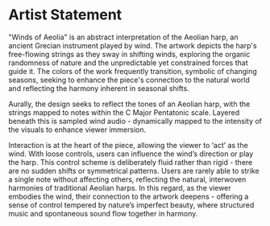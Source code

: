# Artist Statement

"Winds of Aeolia" is an abstract interpretation of the Aeolian harp, an ancient Grecian instrument played by wind. The artwork depicts the harp's free-flowing strings as they sway in shifting winds, exploring the organic randomness of nature and the unpredictable yet constrained forces that guide it. The colors of the work frequently transition, symbolic of changing seasons, seeking to enhance the piece's connection to the natural world and reflecting the harmony inherent in seasonal shifts.

Aurally, the design seeks to reflect the tones of an Aeolian harp, with the strings mapped to notes within the C Major Pentatonic scale. Layered beneath this is sampled wind audio - dynamically mapped to the intensity of the visuals to enhance viewer immersion.

Interaction is at the heart of the piece, allowing the viewer to ‘act’ as the wind. With loose controls, users can influence the wind’s direction or play the harp. This control scheme is deliberately fluid rather than rigid - there are no sudden shifts or symmetrical patterns. Users are rarely able to strike a single note without affecting others, reflecting the natural, interwoven harmonies of traditional Aeolian harps. In this regard, as the viewer embodies the wind, their connection to the artwork deepens - offering a sense of control tempered by nature’s imperfect beauty, where structured music and spontaneous sound flow together in harmony.
